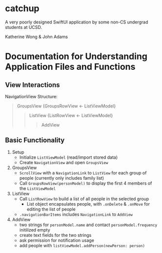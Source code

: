 # catchup

A very poorly designed SwiftUI application by some non-CS undergrad students at UCSD.

Katherine Wong & John Adams

# Documentation for Understanding Application Files and Functions


## View Interactions

NavigationView Structure:
>GroupsView {GroupsRowView <- ListViewModel}
>>ListView {ListRowView <- ListViewModel}
>>>AddView

## Basic Functionality

1. Setup
   - Initialize `ListViewModel` (read/import stored data)
   - Create `NavigationView` and open `GroupsView`
2. GroupsView
   - `ScrollView` with a `NavigationLink` to `ListView` for each group of people (currently only includes family list)
   - Call `GroupsRowView(personModel)` to display the first 4 members of the `ListViewModel`
3. ListView 
   - Call `ListRowView` to build a list of all people in the selected group
     - List object encapsulates people, with `.onDelete` & `.onMove` for editing the list of people
   - `.navigationBarItems` includes `NavigationLink` to `AddView`
4. AddView
   - two strings for `personModel.name` and contact `personModel.frequency` initilized empty
   - create text fields for the two strings
   - ask permission for notification usage
   - add people with `listViewModel.addPerson(newPerson: person)`
